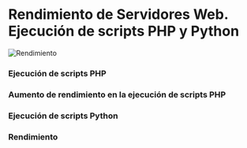 # Rendimiento de Servidores Web. Ejecución de scripts PHP y Python

![Rendimiento](image/Rendimiento.png)

### Ejecución de scripts PHP

### Aumento de rendimiento en la ejecución de scripts PHP

### Ejecución de scripts Python

### Rendimiento

